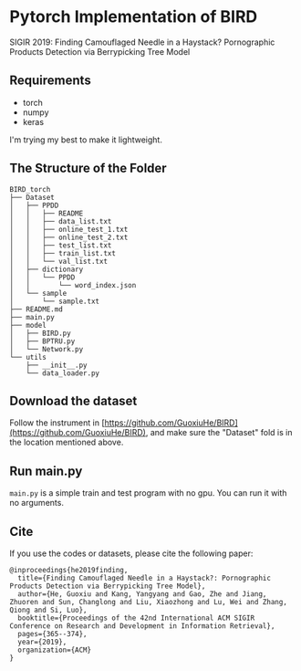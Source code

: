 # Pytorch Implementation of BIRD

SIGIR 2019: Finding Camouflaged Needle in a Haystack? Pornographic Products Detection via Berrypicking Tree Model

## Requirements

- torch
- numpy
- keras

I'm trying my best to make it lightweight.

## The Structure of the Folder

```
BIRD_torch
├── Dataset
│   ├── PPDD
│   │   ├── README
│   │   ├── data_list.txt    
│   │   ├── online_test_1.txt
│   │   ├── online_test_2.txt
│   │   ├── test_list.txt
│   │   ├── train_list.txt
│   │   └── val_list.txt
│   ├── dictionary
│   │   └── PPDD
│   │       └── word_index.json
│   └── sample
│       └── sample.txt
├── README.md
├── main.py 
├── model
│   ├── BIRD.py
│   ├── BPTRU.py
│   └── Network.py
└── utils
    ├── __init__.py
    └── data_loader.py
```

## Download the dataset

Follow the instrument in [https://github.com/GuoxiuHe/BIRD](https://github.com/GuoxiuHe/BIRD), and make sure the "Dataset" fold is in the location mentioned above.

## Run main.py

`main.py` is a simple train and test program with no gpu. You can run it with no arguments.

## Cite

If you use the codes or datasets, please cite the following paper:

```
@inproceedings{he2019finding,
  title={Finding Camouflaged Needle in a Haystack?: Pornographic Products Detection via Berrypicking Tree Model},
  author={He, Guoxiu and Kang, Yangyang and Gao, Zhe and Jiang, Zhuoren and Sun, Changlong and Liu, Xiaozhong and Lu, Wei and Zhang, Qiong and Si, Luo},
  booktitle={Proceedings of the 42nd International ACM SIGIR Conference on Research and Development in Information Retrieval},
  pages={365--374},
  year={2019},
  organization={ACM}
}
```